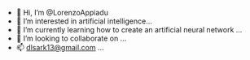 - 👋 Hi, I’m @LorenzoAppiadu
- 👀 I’m interested in artificial intelligence...
- 🌱 I’m currently learning how to create an artificial neural network ...
- 💞️ I’m looking to collaborate on ...
- 📫 dlsark13@gmail.com ...

<!---
LorenzoAppiadu/LorenzoAppiadu is a ✨ special ✨ repository because its `README.md` (this file) appears on your GitHub profile.
You can click the Preview link to take a look at your changes.
--->
